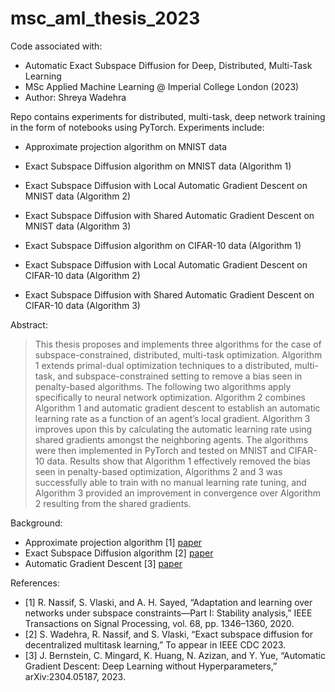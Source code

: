 # msc_aml_thesis_2023

Code associated with:
 - Automatic Exact Subspace Diffusion for Deep, Distributed, Multi-Task Learning
 - MSc Applied Machine Learning @ Imperial College London (2023)
 - Author: Shreya Wadehra

Repo contains experiments for distributed, multi-task, deep network training in the form of notebooks using PyTorch. Experiments include:
 - Approximate projection algorithm on MNIST data
 - Exact Subspace Diffusion algorithm on MNIST data (Algorithm 1)
 - Exact Subspace Diffusion with Local Automatic Gradient Descent on MNIST data (Algorithm 2)
 - Exact Subspace Diffusion with Shared Automatic Gradient Descent on MNIST data (Algorithm 3)

 - Exact Subspace Diffusion algorithm on CIFAR-10 data (Algorithm 1)
 - Exact Subspace Diffusion with Local Automatic Gradient Descent on CIFAR-10 data (Algorithm 2)
 - Exact Subspace Diffusion with Shared Automatic Gradient Descent on CIFAR-10 data (Algorithm 3)

Abstract:
>This thesis proposes and implements three algorithms for the case of subspace-constrained, distributed, multi-task optimization. Algorithm 1 extends primal-dual optimization techniques to a
distributed, multi-task, and subspace-constrained setting to remove a bias seen in penalty-based
algorithms. The following two algorithms apply specifically to neural network optimization. Algorithm 2 combines Algorithm 1 and automatic gradient descent to establish an automatic learning
rate as a function of an agent’s local gradient. Algorithm 3 improves upon this by calculating the
automatic learning rate using shared gradients amongst the neighboring agents. The algorithms
were then implemented in PyTorch and tested on MNIST and CIFAR-10 data. Results show that
Algorithm 1 effectively removed the bias seen in penalty-based optimization, Algorithms 2 and 3
was successfully able to train with no manual learning rate tuning, and Algorithm 3 provided an
improvement in convergence over Algorithm 2 resulting from the shared gradients.

Background:
 - Approximate projection algorithm [1]   [paper](https://arxiv.org/abs/1905.08750)
 - Exact Subspace Diffusion algorithm [2] [paper](https://arxiv.org/abs/2304.07358)  
 - Automatic Gradient Descent [3]         [paper](https://arxiv.org/abs/2304.05187) 

References:
 - [1] R. Nassif, S. Vlaski, and A. H. Sayed, “Adaptation and learning over networks under subspace constraints—Part I: Stability analysis,” IEEE Transactions on Signal Processing, vol. 68, pp. 1346–1360, 2020.
 - [2] S. Wadehra, R. Nassif, and S. Vlaski, “Exact subspace diffusion for decentralized multitask learning,” To appear in IEEE CDC 2023.
 - [3] J. Bernstein, C. Mingard, K. Huang, N. Azizan, and Y. Yue, “Automatic Gradient Descent: Deep Learning without Hyperparameters,” arXiv:2304.05187, 2023.
